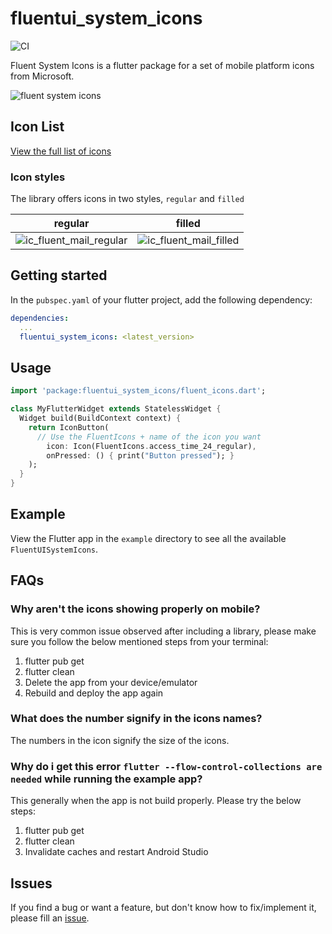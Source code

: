 # fluentui_system_icons

![CI](https://github.com/microsoft/fluentui-system-icons/workflows/CI/badge.svg)

Fluent System Icons is a flutter package for a set of mobile platform icons from Microsoft.

![fluent system icons](../art/readme-asset.png)

## Icon List

[View the full list of icons](../icons.md)

### Icon styles
The library offers icons in two styles, `regular` and `filled`

regular | filled
--------|-------
![ic_fluent_mail_regular](../art/ic_fluent_mail_regular.png)|![ic_fluent_mail_filled](../art/ic_fluent_mail_filled.png)

## Getting started

In the `pubspec.yaml` of your flutter project, add the following dependency:

```yaml
dependencies:
  ...
  fluentui_system_icons: <latest_version>
```
## Usage

```dart
import 'package:fluentui_system_icons/fluent_icons.dart';

class MyFlutterWidget extends StatelessWidget {
  Widget build(BuildContext context) {
    return IconButton(
      // Use the FluentIcons + name of the icon you want
        icon: Icon(FluentIcons.access_time_24_regular),
        onPressed: () { print("Button pressed"); }
    );
  }
}
```
## Example

View the Flutter app in the `example` directory to see all the available `FluentUISystemIcons`.

## FAQs

### Why aren't the icons showing properly on mobile?

This is very common issue observed after including a library, please make sure you follow the below
mentioned steps from your terminal:
 1. flutter pub get
 2. flutter clean
 3. Delete the app from your device/emulator
 4. Rebuild and deploy the app again
 
### What does the number signify in the icons names?

The numbers in the icon signify the size of the icons.

### Why do i get this error `flutter --flow-control-collections are needed` while running the example app?

This generally when the app is not build properly. Please try the below steps:

 1. flutter pub get
 2. flutter clean
 3. Invalidate caches and restart Android Studio

## Issues

If you find a bug or want a feature, but don't know how to fix/implement it, please fill an [issue](https://github.com/microsoft/fluentui-system-icons/issues).
  





